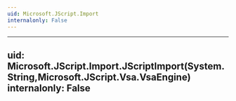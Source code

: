 ```yaml
---
uid: Microsoft.JScript.Import
internalonly: False
---
```


---
uid: Microsoft.JScript.Import.JScriptImport(System.String,Microsoft.JScript.Vsa.VsaEngine)
internalonly: False
---
